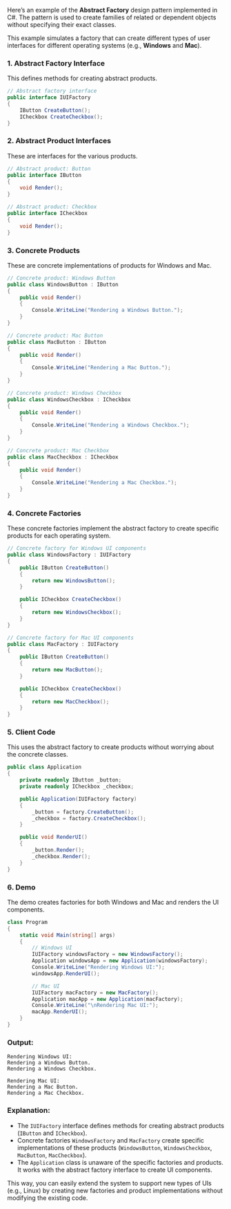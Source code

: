 Here’s an example of the **Abstract Factory** design pattern implemented in C#. The pattern is used to create families of related or dependent objects without specifying their exact classes.

This example simulates a factory that can create different types of user interfaces for different operating systems (e.g., **Windows** and **Mac**).

### 1. **Abstract Factory Interface**

This defines methods for creating abstract products.

```csharp
// Abstract factory interface
public interface IUIFactory
{
    IButton CreateButton();
    ICheckbox CreateCheckbox();
}
```

### 2. **Abstract Product Interfaces**

These are interfaces for the various products.

```csharp
// Abstract product: Button
public interface IButton
{
    void Render();
}

// Abstract product: Checkbox
public interface ICheckbox
{
    void Render();
}
```

### 3. **Concrete Products**

These are concrete implementations of products for Windows and Mac.

```csharp
// Concrete product: Windows Button
public class WindowsButton : IButton
{
    public void Render()
    {
        Console.WriteLine("Rendering a Windows Button.");
    }
}

// Concrete product: Mac Button
public class MacButton : IButton
{
    public void Render()
    {
        Console.WriteLine("Rendering a Mac Button.");
    }
}

// Concrete product: Windows Checkbox
public class WindowsCheckbox : ICheckbox
{
    public void Render()
    {
        Console.WriteLine("Rendering a Windows Checkbox.");
    }
}

// Concrete product: Mac Checkbox
public class MacCheckbox : ICheckbox
{
    public void Render()
    {
        Console.WriteLine("Rendering a Mac Checkbox.");
    }
}
```

### 4. **Concrete Factories**

These concrete factories implement the abstract factory to create specific products for each operating system.

```csharp
// Concrete factory for Windows UI components
public class WindowsFactory : IUIFactory
{
    public IButton CreateButton()
    {
        return new WindowsButton();
    }

    public ICheckbox CreateCheckbox()
    {
        return new WindowsCheckbox();
    }
}

// Concrete factory for Mac UI components
public class MacFactory : IUIFactory
{
    public IButton CreateButton()
    {
        return new MacButton();
    }

    public ICheckbox CreateCheckbox()
    {
        return new MacCheckbox();
    }
}
```


### 5. **Client Code**

This uses the abstract factory to create products without worrying about the concrete classes.

```csharp
public class Application
{
    private readonly IButton _button;
    private readonly ICheckbox _checkbox;

    public Application(IUIFactory factory)
    {
        _button = factory.CreateButton();
        _checkbox = factory.CreateCheckbox();
    }

    public void RenderUI()
    {
        _button.Render();
        _checkbox.Render();
    }
}
```

### 6. **Demo**

The demo creates factories for both Windows and Mac and renders the UI components.

```csharp
class Program
{
    static void Main(string[] args)
    {
        // Windows UI
        IUIFactory windowsFactory = new WindowsFactory();
        Application windowsApp = new Application(windowsFactory);
        Console.WriteLine("Rendering Windows UI:");
        windowsApp.RenderUI();

        // Mac UI
        IUIFactory macFactory = new MacFactory();
        Application macApp = new Application(macFactory);
        Console.WriteLine("\nRendering Mac UI:");
        macApp.RenderUI();
    }
}
```

### **Output**:

    Rendering Windows UI:
    Rendering a Windows Button.
    Rendering a Windows Checkbox.
    
    Rendering Mac UI:
    Rendering a Mac Button.
    Rendering a Mac Checkbox.

### Explanation:

-   The `IUIFactory` interface defines methods for creating abstract products (`IButton` and `ICheckbox`).
-   Concrete factories `WindowsFactory` and `MacFactory` create specific implementations of these products (`WindowsButton`, `WindowsCheckbox`, `MacButton`, `MacCheckbox`).
-   The `Application` class is unaware of the specific factories and products. It works with the abstract factory interface to create UI components.

This way, you can easily extend the system to support new types of UIs (e.g., Linux) by creating new factories and product implementations without modifying the existing code.
